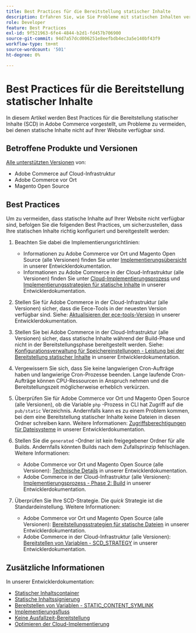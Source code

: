 ```yaml
---
title: Best Practices für die Bereitstellung statischer Inhalte
description: Erfahren Sie, wie Sie Probleme mit statischen Inhalten vermeiden können, die nicht in Ihrer Adobe Commerce- oder Magento Open Source-Storefront angezeigt werden.
role: Developer
feature: Best Practices
exl-id: 9f521963-6fe4-4844-b2d1-fd457b706900
source-git-commit: 94d7a57dcd006251e8eefbdb4ec3a5e140bf43f9
workflow-type: tm+mt
source-wordcount: '501'
ht-degree: 0%

---
```


# Best Practices für die Bereitstellung statischer Inhalte

In diesem Artikel werden Best Practices für die Bereitstellung statischer Inhalte (SCD) in Adobe Commerce vorgestellt, um Probleme zu vermeiden, bei denen statische Inhalte nicht auf Ihrer Website verfügbar sind.

## Betroffene Produkte und Versionen

[Alle unterstützten Versionen](../../../release/versions.md) von:

* Adobe Commerce auf Cloud-Infrastruktur
* Adobe Commerce vor Ort
* Magento Open Source

## Best Practices

Um zu vermeiden, dass statische Inhalte auf Ihrer Website nicht verfügbar sind, befolgen Sie die folgenden Best Practices, um sicherzustellen, dass Ihre statischen Inhalte richtig konfiguriert und bereitgestellt werden:

1. Beachten Sie dabei die Implementierungsrichtlinien:
   * Informationen zu Adobe Commerce vor Ort und Magento Open Source (alle Versionen) finden Sie unter [Implementierungsübersicht](../../../configuration/deployment/overview.md) in unserer Entwicklerdokumentation.
   * Informationen zu Adobe Commerce in der Cloud-Infrastruktur (alle Versionen) finden Sie unter [Cloud-Implementierungsprozess](https://devdocs.magento.com/cloud/deploy/cloud-deployment-process.html) und [Implementierungsstrategien für statische Inhalte](https://devdocs.magento.com/cloud/deploy/static-content-deployment.html) in unserer Entwicklerdokumentation.

1. Stellen Sie für Adobe Commerce in der Cloud-Infrastruktur (alle Versionen) sicher, dass die Eece-Tools in der neuesten Version verfügbar sind. Siehe: [Aktualisieren der ece-tools-Version](https://devdocs.magento.com/cloud/release-notes/ece-release-notes.html) in unserer Entwicklerdokumentation.
1. Stellen Sie bei Adobe Commerce in der Cloud-Infrastruktur (alle Versionen) sicher, dass statische Inhalte während der Build-Phase und nicht in der Bereitstellungsphase bereitgestellt werden. Siehe: [Konfigurationsverwaltung für Speichereinstellungen - Leistung bei der Bereitstellung statischer Inhalte](https://devdocs.magento.com/cloud/live/sens-data-over.html#cloud-confman-scd-over) in unserer Entwicklerdokumentation.
1. Vergewissern Sie sich, dass Sie keine langwierigen Cron-Aufträge haben und langwierige Cron-Prozesse beenden. Lange laufende Cron-Aufträge können CPU-Ressourcen in Anspruch nehmen und die Bereitstellungszeit möglicherweise erheblich verkürzen.
1. Überprüfen Sie für Adobe Commerce vor Ort und Magento Open Source (alle Versionen), ob die Variable `php` -Prozess in CLI hat Zugriff auf die `pub/static` Verzeichnis. Andernfalls kann es zu einem Problem kommen, bei dem eine Bereitstellung statischer Inhalte keine Dateien in diesen Ordner schreiben kann. Weitere Informationen: [Zugriffsberechtigungen für Dateisysteme](https://experienceleague.adobe.com/docs/commerce-operations/configuration-guide/deployment/file-system-permissions.html) in unserer Entwicklerdokumentation.
1. Stellen Sie die `generated` -Ordner ist kein freigegebener Ordner für alle Builds. Andernfalls könnten Builds nach dem Zufallsprinzip fehlschlagen. Weitere Informationen:
   * Adobe Commerce vor Ort und Magento Open Source (alle Versionen): [Technische Details](https://experienceleague.adobe.com/docs/commerce-operations/configuration-guide/deployment/technical-details.html) in unserer Entwicklerdokumentation.
   * Adobe Commerce in der Cloud-Infrastruktur (alle Versionen): [Implementierungsprozess - Phase 2: Build](https://devdocs.magento.com/cloud/reference/discover-deploy.html#cloud-deploy-over-phases-build) in unserer Entwicklerdokumentation.

1. Überprüfen Sie Ihre SCD-Strategie. Die *quick* Strategie ist die Standardeinstellung. Weitere Informationen:
   * Adobe Commerce vor Ort und Magento Open Source (alle Versionen): [Bereitstellungsstrategien für statische Dateien](https://experienceleague.adobe.com/docs/commerce-operations/configuration-guide/cli/static-view/static-view-file-strategy.html) in unserer Entwicklerdokumentation.
   * Adobe Commerce in der Cloud-Infrastruktur (alle Versionen): [Bereitstellen von Variablen - SCD\_STRATEGY](https://devdocs.magento.com/cloud/env/variables-deploy.html#scd_strategy) in unserer Entwicklerdokumentation.

## Zusätzliche Informationen

In unserer Entwicklerdokumentation:

* [Statischer Inhaltscontainer](https://developer.adobe.com/commerce/admin-developer/pattern-library/containers/static-content/)
* [Statische Inhaltssignierung](https://experienceleague.adobe.com/docs/commerce-operations/configuration-guide/cache/static-content-signing.html)
* [Bereitstellen von Variablen - STATIC\_CONTENT\_SYMLINK](https://devdocs.magento.com/cloud/env/variables-deploy.html#static_content_symlink)
* [Implementierungsfluss](../../../performance/deployment-flow.md)
* [Keine Ausfallzeit-Bereitstellung](https://devdocs.magento.com/cloud/deploy/reduce-downtime.html)
* [Optimieren der Cloud-Implementierung](https://devdocs.magento.com/cloud/deploy/optimize-cloud-deployment.html)
